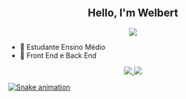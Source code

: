 <div  align="center" >
  <h2 class="mod">Hello, I'm Welbert</h2>
</div>

<p align="center">
  <img src="https://readme-typing-svg.herokuapp.com/?lines=Welcome+To+My+GitHub+Profile!&center=true&width=380&height=45">
</p>

- 🌱 Estudante Ensino Médio 
- 🙂 Front End e Back End

<div align="center">
  <a href="https://github.com/Wth10">
  <img  src="https://github-readme-stats.vercel.app/api?username=Wth10&show_icons=true&theme=dracula&include_all_commits=true&count_private=true"/>
  <img src="https://github-readme-stats.vercel.app/api/top-langs/?username=Wth10&layout=compact&langs_count=7&theme=dracula"/>
</div>
  
![Snake animation](https://github.com/Wth10/Wth10/blob/output/github-contribution-grid-snake.svg)
